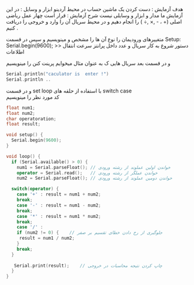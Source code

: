 هدف آزمایش : دست کردن یک ماشین حساب در محیط آردینو 
ابزار و وسایل :  در این آزمایش ما مدار و ابزار و وسایلی نیست
شرح آزمایش : 
قرار است چهار عمل ریاضی اصلی (+ ،  - ,× ,÷ )  را انجام دهیم و در محیط سریال آن را وارد و خروجی را دریافت کنیم .

متغییرهای ورودیمان را نوع آن ها را مشخص و مینویسیم و سپس در قسمت 
Setup: 
Serial.begin(9600); >>  دستور  شروع به کار سریال  و عدد داخل پرانتز سرعت انتقال اطلاعات 

و در قسمت بعد سریال هایی ک به عنوان مثال میخوایم پرینت کنن را مینویسیم 

```cpp
Serial.println("caculator is  enter !")
Serial.println ..
```
 و در قسمت  set loop
 با استفاده از  حلقه های switch case  
کد مورد نظر را مینویسیم

```cpp
float num1;
float num2;
char operatoration;
float result;

void setup() {
  Serial.begin(9600);
}

void loop() {
  if (Serial.available() > 0) {
    num1 = Serial.parseFloat(); // خواندن اولین عملوند از رشته ورودی
    operator = Serial.read();   // خواندن عملگر از رشته ورودی
    num2 = Serial.parseFloat(); // خواندن دومین عملوند از رشته ورودی

  switch(operator) {
    case '+' : result = num1 + num2;
    break;
    case '-' : result = num1 - num2;
    break;
    case '*' : result = num1 * num2;
    break;
    case '/' :
    if (num2 != 0) {    // جلوگیری از رخ دادن خطای تقسیم بر صفر
     result = num1 / num2;
    }
    break;
  }
  
   Serial.print(result);    // چاپ کردن نتیجه محاسبات در خروجی
  }
}
```





